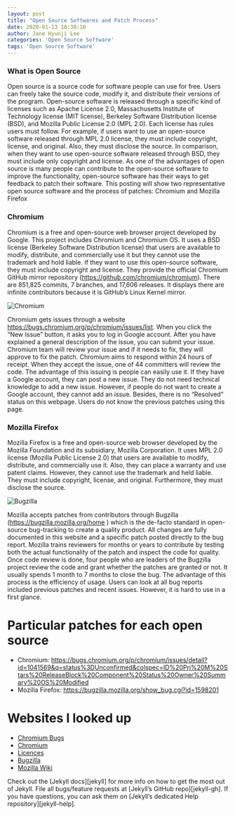 ```yaml
---
layout: post
title: "Open Source Softwares and Patch Process"
date: 2020-01-13 10:39:10
author: Jane Hyunji Lee
categories: 'Open Source Software'
tags: 'Open Source Software'
---
```


### What is Open Source 

Open source is a source code for software people can use for free. Users can freely take the source code, modify it, and distribute their versions of the program. Open-source software is released through a specific kind of licenses such as Apache License 2.0, Massachusetts Institute of Technology license (MIT license), Berkeley Software Distribution license (BSD), and Mozilla Public License 2.0 (MPL 2.0). Each license has rules users must follow. For example, if users want to use an open-source software released through MPL 2.0 license, they must include copyright, license, and original. Also, they must disclose the source. In comparison, when they want to use open-source software released through BSD, they must include only copyright and license.
As one of the advantages of open source is many people can contribute to the open-source software to improve the functionality, open-source software has their ways to get feedback to patch their software. This posting will show two representative open source software and the process of patches: Chromium and Mozilla Firefox



### Chromium

Chromium is a free and open-source web browser project developed by Google. This project includes Chromium and Chromium OS. It uses a BSD license (Berkeley Software Distribution license) that users are available to modify, distribute, and commercially use it but they cannot use the trademark and hold liable. If they want to use this open-source software, they must include copyright and license. They provide the official Chromium GitHub mirror repository (https://github.com/chromium/chromium). There are 851,825 commits, 7 branches, and 17,606 releases. It displays there are infinite contributors because it is GitHub’s Linux Kernel mirror.

![Chromium](https://lh3.googleusercontent.com/pTMhTLEtnA-dTS4BTc33kxPQ33LSwj35sVUfsr-uTPUBtDvy28-k39Njx9yX02Q8HcpwP9vmEDPYwU8NW1Yg_MABOsEqu__GVA-kzIP1Km98lGVgvU_wdiwLqnsLHIO9p0SSh_M2_g)

Chromium gets issues through a website https://bugs.chromium.org/p/chromium/issues/list. When you click the “New Issue” button, it asks you to log in Google account. After you have explained a general description of the issue, you can submit your issue. Chromium team will review your issue and if it needs to fix, they will approve to fix the patch. Chromium aims to respond within 24 hours of receipt. When they accept the issue, one of 44 committers will review the code.
The advantage of this issuing is people can easily use it. If they have a Google account, they can post a new issue. They do not need technical knowledge to add a new issue. However, if people do not want to create a Google account, they cannot add an issue. Besides, there is no “Resolved” status on this webpage. Users do not know the previous patches using this page.



### Mozilla Firefox

Mozilla Firefox is a free and open-source web browser developed by the Mozilla Foundation and its subsidiary, Mozilla Corporation. It uses MPL 2.0 license (Mozilla Public License 2.0) that users are available to modify, distribute, and commercially use it. Also, they can place a warranty and use patent claims. However, they cannot use the trademark and held liable. They must include copyright, license, and original. Furthermore, they must disclose the source.

![Bugzilla](https://lh3.googleusercontent.com/_MQYGpOqn8lbuo8yOLZixJ8y75fPOZMra5KwnLewKuX-pCeAHJRCGNMbAQjc6wciFbbYAhv0uLA0x4rUV7T_RoXrG-QDx6QHgefHJf0NQ_-X5I5rSr3_42Jneit_4GytNVosT1O6lw)

Mozilla accepts patches from contributors through Bugzilla (https://bugzilla.mozilla.org/home
) which is the de-facto standard in open-source bug-tracking to create a quality product. All changes are fully documented in this website and a specific patch posted directly to the bug report. Mozilla trains reviewers for months or years to contribute by testing both the actual functionality of the patch and inspect the code for quality. Once code review is done, four people who are leaders of the Bugzilla project review the code and grant whether the patches are granted or not. It usually spends 1 month to 7 months to close the bug.
The advantage of this process is the efficiency of usage. Users can look at all bug reports included previous patches and recent issues. However, it is hard to use in a first glance.


# Particular patches for each open source
- Chromium: https://bugs.chromium.org/p/chromium/issues/detail?id=1041569&q=status%3DUnconfirmed&colspec=ID%20Pri%20M%20Stars%20ReleaseBlock%20Component%20Status%20Owner%20Summary%20OS%20Modified
- Mozilla Firefox: https://bugzilla.mozilla.org/show_bug.cgi?id=1598201

# Websites I looked up
- [Chromium Bugs][Chromium Bugs]
- [Chromium][Chromium]
- [Licences][Licences]
- [Bugzilla][Bugzilla]
- [Mozilla Wiki][Mozilla Wiki]

[Chromium Bugs]: https://bugs.chromium.org/p/chromium/issues/
[Chromium]: https://www.chromium.org/
[Licences]: https://tldrlegal.com/
[Bugzilla]: https://bugzilla.mozilla.org/home]
[Mozilla Wiki]: https://wiki.mozilla.org/

Check out the [Jekyll docs][jekyll] for more info on how to get the most out of Jekyll. File all bugs/feature requests at [Jekyll’s GitHub repo][jekyll-gh]. If you have questions, you can ask them on [Jekyll’s dedicated Help repository][jekyll-help].